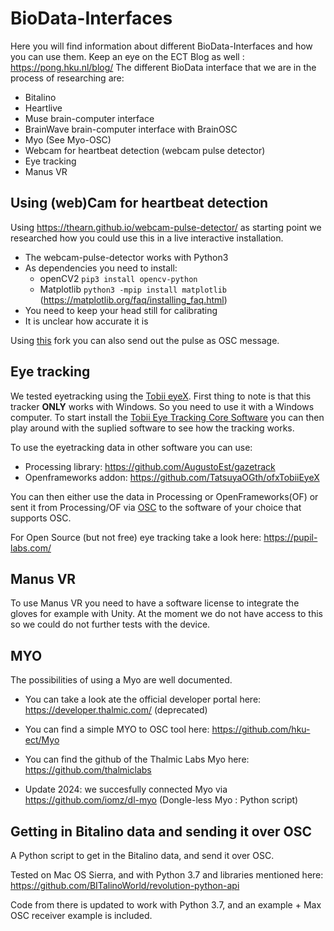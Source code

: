 # BioData-Interfaces

Here you will find information about different BioData-Interfaces and how you can use them.
Keep an eye on the ECT Blog as well : https://pong.hku.nl/blog/ 
The different BioData interface that we are in the process of researching are:

* Bitalino
* Heartlive
* Muse brain-computer interface
* BrainWave brain-computer interface with BrainOSC 
* Myo (See Myo-OSC)
* Webcam for heartbeat detection (webcam pulse detector)
* Eye tracking
* Manus VR

## Using (web)Cam for heartbeat detection

Using https://thearn.github.io/webcam-pulse-detector/ as starting point we researched how you could use this in a live interactive installation.

* The webcam-pulse-detector works with Python3
* As dependencies you need to install: 
  * openCV2 `pip3 install opencv-python`  
  * Matplotlib `python3 -mpip install matplotlib` (https://matplotlib.org/faq/installing_faq.html)
* You need to keep your head still for calibrating
* It is unclear how accurate it is

Using [this](https://github.com/ikbenmacje/webcam-pulse-detector) fork you can also send out the pulse as OSC message.

## Eye tracking

We tested eyetracking using the [Tobii eyeX](https://tobiigaming.com/product/tobii-eyex/). First thing to note is that this tracker **ONLY** works with Windows. So you need to use it with a Windows computer.
To start install the [Tobii Eye Tracking Core Software](https://tobiigaming.com/getstarted/) you can then play around with the suplied software to see how the tracking works. 

To use the eyetracking data in other software you can use:
* Processing library: https://github.com/AugustoEst/gazetrack
* Openframeworks addon: https://github.com/TatsuyaOGth/ofxTobiiEyeX

You can then either use the data in Processing or OpenFrameworks(OF) or sent it from Processing/OF via [OSC](https://en.wikipedia.org/wiki/Open_Sound_Control) to the software of your choice that supports OSC.

For Open Source (but not free) eye tracking take a look here: https://pupil-labs.com/

## Manus VR

To use Manus VR you need to have a software license to integrate the gloves for example with Unity. At the moment we do not have access to this so we could do not further tests with the device.

## MYO

The possibilities of using a Myo are well documented.
* You can take a look ate the official developer portal here: https://developer.thalmic.com/ (deprecated)
* You can find a simple MYO to OSC tool here: https://github.com/hku-ect/Myo
* You can find the github of the Thalmic Labs Myo here: https://github.com/thalmiclabs

* Update 2024: we succesfully connected Myo via https://github.com/iomz/dl-myo (Dongle-less Myo : Python script)


## Getting in Bitalino data and sending it over OSC

A Python script to get in the Bitalino data, and send it over OSC.

Tested on Mac OS Sierra, and with Python 3.7 and libraries mentioned here:
https://github.com/BITalinoWorld/revolution-python-api

Code from there is updated to work with Python 3.7, and an example + Max OSC receiver example is included.

